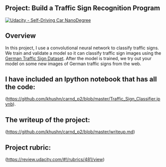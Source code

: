 ## Project: Build a Traffic Sign Recognition Program
[![Udacity - Self-Driving Car NanoDegree](https://s3.amazonaws.com/udacity-sdc/github/shield-carnd.svg)](http://www.udacity.com/drive)

Overview
---
In this project, I use a convolutional neural network to classify traffic signs. We train and validate a model so it can classify traffic sign images using the [German Traffic Sign Dataset](http://benchmark.ini.rub.de/?section=gtsrb&subsection=dataset). After the model is trained, we try out your model on some new images of German traffic signs from the web.

I have included an Ipython notebook that has all the code:
---

(https://github.com/khushn/carnd_p2/blob/master/Traffic_Sign_Classifier.ipynb). 

The writeup of the project:
---

(https://github.com/khushn/carnd_p2/blob/master/writeup.md) 



Project rubric:
---
(https://review.udacity.com/#!/rubrics/481/view) 






```
